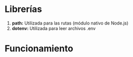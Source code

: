 # Librerías

1. **path:** Utilizada para las rutas (módulo nativo de Node.js)
2. **dotenv:** Utilizada para leer archivos .env

# Funcionamiento
[](_media/js_examples/config.txt ':include :type=code javascript')
